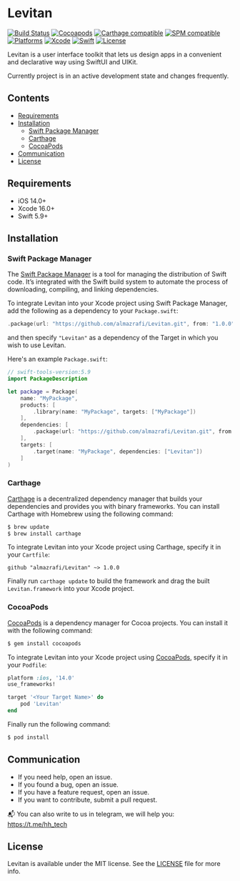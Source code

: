 # Levitan
[![Build Status](https://github.com/hhru/Levitan/workflows/CI/badge.svg?branch=main)](https://github.com/hhru/Levitan/actions)
[![Cocoapods](https://img.shields.io/cocoapods/v/Levitan)](http://cocoapods.org/pods/Levitan)
[![Carthage compatible](https://img.shields.io/badge/Carthage-Compatible-brightgreen)](https://github.com/Carthage/Carthage)
[![SPM compatible](https://img.shields.io/badge/SPM-Compatible-brightgreen)](https://swift.org/package-manager/)
[![Platforms](https://img.shields.io/cocoapods/p/Levitan)](https://developer.apple.com/discover/)
[![Xcode](https://img.shields.io/badge/Xcode-16-blue)](https://developer.apple.com/xcode)
[![Swift](https://img.shields.io/badge/Swift-5.9-orange)](https://swift.org)
[![License](https://img.shields.io/github/license/hhru/Levitan)](https://opensource.org/licenses/MIT)

Levitan is a user interface toolkit that lets us design apps in a convenient and declarative way using SwiftUI and UIKit.

Currently project is in an active development state and changes frequently.

## Contents
- [Requirements](#requirements)
- [Installation](#installation)
    - [Swift Package Manager](#swift-package-manager)
    - [Carthage](#carthage)
    - [CocoaPods](#cocoapods)
- [Communication](#communication)
- [License](#license)


## Requirements
- iOS 14.0+
- Xcode 16.0+
- Swift 5.9+


## Installation
### Swift Package Manager
The [Swift Package Manager](https://swift.org/package-manager/) is a tool for managing the distribution of Swift code. It’s integrated with the Swift build system to automate the process of downloading, compiling, and linking dependencies.

To integrate Levitan into your Xcode project using Swift Package Manager,
add the following as a dependency to your `Package.swift`:
``` swift
.package(url: "https://github.com/almazrafi/Levitan.git", from: "1.0.0")
```
and then specify `"Levitan"` as a dependency of the Target in which you wish to use Levitan.

Here's an example `Package.swift`:
``` swift
// swift-tools-version:5.9
import PackageDescription

let package = Package(
    name: "MyPackage",
    products: [
        .library(name: "MyPackage", targets: ["MyPackage"])
    ],
    dependencies: [
        .package(url: "https://github.com/almazrafi/Levitan.git", from: "1.0.0")
    ],
    targets: [
        .target(name: "MyPackage", dependencies: ["Levitan"])
    ]
)
```

### Carthage
[Carthage](https://github.com/Carthage/Carthage) is a decentralized dependency manager that builds your dependencies and provides you with binary frameworks. You can install Carthage with Homebrew using the following command:
``` bash
$ brew update
$ brew install carthage
```

To integrate Levitan into your Xcode project using Carthage, specify it in your `Cartfile`:
``` ogdl
github "almazrafi/Levitan" ~> 1.0.0
```

Finally run `carthage update` to build the framework and drag the built `Levitan.framework` into your Xcode project.

### CocoaPods
[CocoaPods](http://cocoapods.org) is a dependency manager for Cocoa projects. You can install it with the following command:
``` bash
$ gem install cocoapods
```

To integrate Levitan into your Xcode project using [CocoaPods](http://cocoapods.org), specify it in your `Podfile`:
``` ruby
platform :ios, '14.0'
use_frameworks!

target '<Your Target Name>' do
    pod 'Levitan'
end
```

Finally run the following command:
``` bash
$ pod install
```


## Communication
- If you need help, open an issue.
- If you found a bug, open an issue.
- If you have a feature request, open an issue.
- If you want to contribute, submit a pull request.

📬 You can also write to us in telegram, we will help you: https://t.me/hh_tech


## License
Levitan is available under the MIT license. See the [LICENSE](LICENSE) file for more info.
